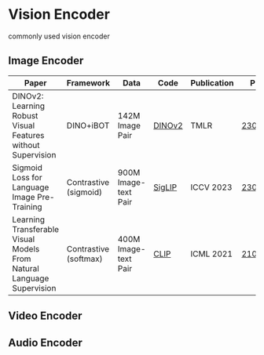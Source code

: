 # Vision Encoder

commonly used vision encoder

## Image Encoder
| Paper                                                                                                                                                                          | Framework                                | Data                                                                                                                                        | Code                                                                                          | Publication                                     | Preprint                                                                           | Affiliation       |
| ------------------------------------------------------------------------------------------------------------------------------------------------------------------------- | ------------------------------- | ---------------------------------------- | ------------------------------------------------------------------------------------------------------------------------------------------- | --------------------------------------------------------------------------------------------- | ----------------------------------------------- | ---------------------------------------------------------------------------------- |
| DINOv2: Learning Robust Visual Features without Supervision                                                                                                     |  DINO+iBOT                                       | 142M Image Pair                                                                                                                                             | [DINOv2](https://github.com/facebookresearch/dinov2)                                                           | TMLR                                       | [2304.07193](https://arxiv.org/abs/2304.07193)                                        | Meta            |
| Sigmoid Loss for Language Image Pre-Training                                                                                                     |  Contrastive (sigmoid)                                       | 900M Image-text Pair                                                                                                                                             | [SigLIP](https://github.com/google-research/big_vision)                                                           | ICCV 2023                                       | [2303.15343](https://arxiv.org/abs/2303.15343)                                        | Google            |
| Learning Transferable Visual Models From Natural Language Supervision                                                                                                     |  Contrastive (softmax)                                       | 400M Image-text Pair                                                                                                                                             | [CLIP](https://github.com/openai/CLIP)                                                           | ICML 2021                                       | [2103.00020](https://arxiv.org/abs/2103.00020)                                        | OpenAI            |



## Video Encoder


## Audio Encoder


